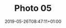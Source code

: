 ---
title: "Photo 05"
date: 2019-05-26T08:47:11+01:00
description: "This is post 5"
photo:
    image: ""
    alttext: "Photo 5 alt text"
    location: "Photo 5 location"
---